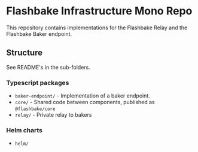# Flashbake Infrastructure Mono Repo

This repository contains implementations for the Flashbake Relay and the Flashbake Baker endpoint.

## Structure

See README's in the sub-folders.

### Typescript packages

- `baker-endpoint/` - Implementation of a baker endpoint.
- `core/` - Shared code between components, published as `@flashbake/core`
- `relay/` - Private relay to bakers

### Helm charts

- `helm/`

